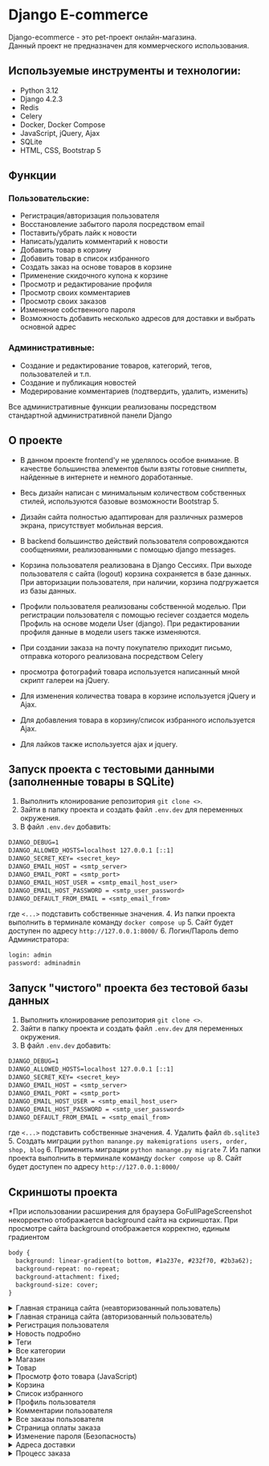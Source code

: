 # Django E-commerce
Django-ecommerce - это pet-проект онлайн-магазина.  
Данный проект не предназначен для коммерческого использования. 

## Используемые инструменты и технологии:
- Python 3.12
- Django 4.2.3
- Redis
- Celery
- Docker, Docker Compose
- JavaScript, jQuery, Ajax
- SQLite
- HTML, CSS, Bootstrap 5

## Функции
### Пользовательские:
- Регистрация/авторизация пользователя
- Восстановление забытого пароля посредством email
- Поставить/убрать лайк к новости
- Написать/удалить комментарий к новости
- Добавить товар в корзину
- Добавить товар в список избранного
- Создать заказ на основе товаров в корзине
- Применение скидочного купона к корзине
- Просмотр и редактирование профиля
- Просмотр своих комментариев
- Просмотр своих заказов
- Изменение собственного пароля
- Возможность добавить несколько адресов для доставки и выбрать основной адрес
  
### Административные:
- Создание и редактирование товаров, категорий, тегов, пользователей и т.п.
- Создание и публикация новостей
- Модерирование комментариев (подтвердить, удалить, изменить)  
  
Все административные функции реализованы посредством стандартной административной панели Django
  
## О проекте
- В данном проекте frontend'у не уделялось особое внимание. В качестве большинства элементов были взяты готовые сниппеты, найденные в интернете и немного доработанные.   
- Весь дизайн написан с минимальным количеством собственных стилей, используются базовые возможности Bootstrap 5.  
- Дизайн сайта полностью адаптирован для различных размеров экрана, присутствует мобильная версия.  
  
- В backend большинство действий пользователя сопровождаются сообщениями, реализованными с помощью django messages.
- Корзина пользователя реализована в Django Сессиях. При выходе пользователя с сайта (logout) корзина сохраняется в базе данных. При авторизации пользователя, при наличии, корзина подгружается из базы данных.  
- Профили пользователя реализованы собственной моделью. При регистрации пользователя с помощью reciever создается модель Профиль на основе модели User (django). При редактировании профиля данные в модели users также изменяются.  
  
- При создании заказа на почту покупателю приходит письмо, отправка которого реализована посредством Celery  
-  просмотра фотографий товара используется написанный мной скрипт галереи на jQuery.  
- Для изменения количества товара в корзине используется jQuery и Ajax.  
- Для добавления товара в корзину/список избранного используется Ajax.
- Для лайков также используется ajax и jquery.  

## Запуск проекта с тестовыми данными (заполненные товары в SQLite)
1. Выполнить клонирование репозитория ```git clone <>```.
2. Зайти в папку проекта и создать файл ```.env.dev``` для переменных окружения.
3. В файл ```.env.dev``` добавить:  
```
DJANGO_DEBUG=1
DJANGO_ALLOWED_HOSTS=localhost 127.0.0.1 [::1]
DJANGO_SECRET_KEY= <secret_key>
DJANGO_EMAIL_HOST = <smtp_server>
DJANGO_EMAIL_PORT = <smtp_port>
DJANGO_EMAIL_HOST_USER = <smtp_email_host_user>
DJANGO_EMAIL_HOST_PASSWORD = <smtp_user_password>
DJANGO_DEFAULT_FROM_EMAIL = <smtp_email_from>
```
где ```<...>``` подставить собственные значения.
4. Из папки проекта выполнить в терминале команду ```docker compose up```
5. Сайт будет доступен по адресу ```http://127.0.0.1:8000/```
6. Логин/Пароль demo Администратора:

```
login: admin
password: adminadmin
```


## Запуск "чистого" проекта без тестовой базы данных
1. Выполнить клонирование репозитория ```git clone <>```.
2. Зайти в папку проекта и создать файл ```.env.dev``` для переменных окружения.
3. В файл ```.env.dev``` добавить:  
```
DJANGO_DEBUG=1
DJANGO_ALLOWED_HOSTS=localhost 127.0.0.1 [::1]
DJANGO_SECRET_KEY= <secret_key>
DJANGO_EMAIL_HOST = <smtp_server>
DJANGO_EMAIL_PORT = <smtp_port>
DJANGO_EMAIL_HOST_USER = <smtp_email_host_user>
DJANGO_EMAIL_HOST_PASSWORD = <smtp_user_password>
DJANGO_DEFAULT_FROM_EMAIL = <smtp_email_from>
```
где ```<...>``` подставить собственные значения.
4. Удалить файл ```db.sqlite3```
5. Создать миграции ```python manange.py makemigrations users, order, shop, blog```
6. Применить миграции ```python manange.py migrate```
7. Из папки проекта выполнить в терминале команду ```docker compose up```
8. Сайт будет доступен по адресу ```http://127.0.0.1:8000/```

## Скриншоты проекта

*При использовании расширения для браузера GoFullPageScreenshot некорректно отображается background сайта на скриншотах. При просмотре сайта background отображается корректно, единым градиентом
```
body {
  background: linear-gradient(to bottom, #1a237e, #232f70, #2b3a62);
  background-repeat: no-repeat;
  background-attachment: fixed;
  background-size: cover;
}
```

<details>
  <summary>Главная страница сайта (неавторизованный пользователь)</summary>

  ![Скриншот](github/img/1.png)
</details>
<details>
  <summary>Главная страница сайта (авторизованный пользователь)</summary>
  
  ![Скриншот](github/img/2.png)
</details>

<details>
  <summary>Регистрация пользователя</summary>
  
  ![Скриншот](github/img/30.png)
</details>

<details>
  <summary>Новость подробно</summary>
  
  ![Скриншот](github/img/27.png)
</details>

<details>
  <summary>Теги</summary>
  Для разноцветных кнопок применен django filter написанный мною
  
  ![Скриншот](github/img/3.png)
</details>

<details>
  <summary>Все категории</summary>
  Для разноцветных кнопок применен django filter написанный мною
  
  ![Скриншот](github/img/4.png)
</details>

<details>
  <summary>Магазин</summary>
  
![Скриншот](github/img/5.png)
  
Фильтры
      
![Скриншот](github/img/6.png)
  
Полная страница с 10 товарами

![Скриншот](github/img/9.png)

</details>

<details>
  <summary>Товар</summary>
  
  ![Скриншот](github/img/7.png)

  ![Скриншот](github/img/8.png)
</details>

<details>
  <summary>Просмотр фото товара (JavaScript)</summary>
  
  ![Скриншот](github/img/28.png)

  ![Скриншот](github/img/29.png)
</details>


<details>
  <summary>Корзина</summary>
  
![Скриншот](github/img/10.png)
  
  Примененный купон

![Скриншот](github/img/11.png)
</details>

<details>
  <summary>Список избранного</summary>
  
![Скриншот](github/img/12.png)
</details>

<details>
  <summary>Профиль пользователя</summary>
  
![Скриншот](github/img/13.png)
</details>

<details>
  <summary>Комментарии пользователя</summary>
  
![Скриншот](github/img/14.png)
</details>

<details>
  <summary>Все заказы пользователя</summary>
  
![Скриншот](github/img/15.png)
</details>

<details>
  <summary>Страница оплаты заказа</summary>
  Неоплаченный заказ

![Скриншот](github/img/16.png)
  
  Оплаченный заказ

![Скриншот](github/img/17.png)
  
  Неоплаченный заказ с примененным купоном

![Скриншот](github/img/18.png)  
</details>

<details>
  <summary>Изменение пароля (Безопасность)</summary>
  
![Скриншот](github/img/19.png)
</details>

<details>
  <summary>Адреса доставки</summary>
  
![Скриншот](github/img/20.png)
  
  Добавление адреса
 ![Скриншот](github/img/21.png) 
  
  Редактирование адреса

 ![Скриншот](github/img/22.png) 
</details>

<details>
  <summary>Процесс заказа</summary>
  Корзина
  
![Скриншот](github/img/23.png)
  
  Checkout
 ![Скриншот](github/img/24.png) 
  
  Оплата заказа

 ![Скриншот](github/img/25.png) 
  
  Оплаченный заказ

 ![Скриншот](github/img/26.png) 

</details>

<link rel="stylesheet" href="github/styles.css">
